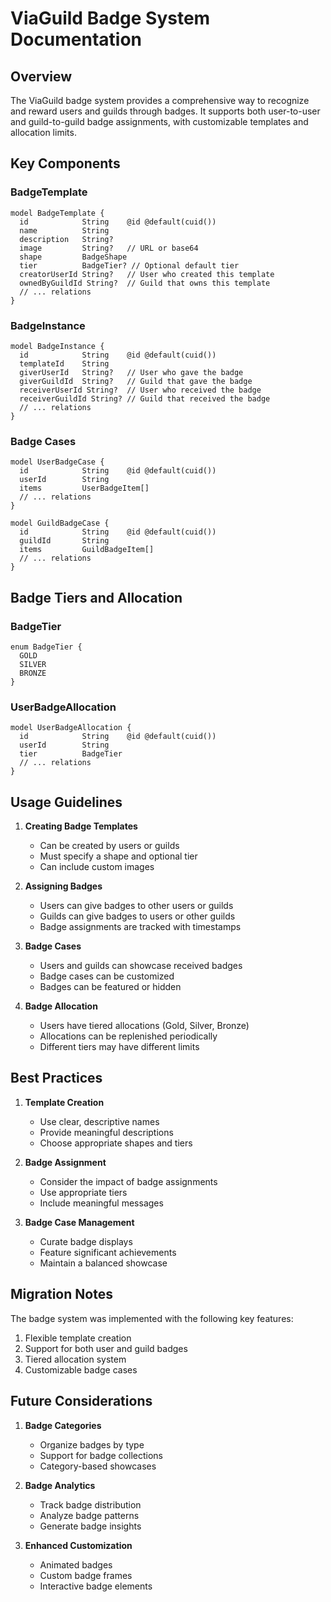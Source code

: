 # ViaGuild Badge System Documentation

## Overview
The ViaGuild badge system provides a comprehensive way to recognize and reward users and guilds through badges. It supports both user-to-user and guild-to-guild badge assignments, with customizable templates and allocation limits.

## Key Components

### BadgeTemplate
```prisma
model BadgeTemplate {
  id            String    @id @default(cuid())
  name          String
  description   String?
  image         String?   // URL or base64
  shape         BadgeShape
  tier          BadgeTier? // Optional default tier
  creatorUserId String?   // User who created this template
  ownedByGuildId String?  // Guild that owns this template
  // ... relations
}
```

### BadgeInstance
```prisma
model BadgeInstance {
  id            String    @id @default(cuid())
  templateId    String
  giverUserId   String?   // User who gave the badge
  giverGuildId  String?   // Guild that gave the badge
  receiverUserId String?  // User who received the badge
  receiverGuildId String? // Guild that received the badge
  // ... relations
}
```

### Badge Cases
```prisma
model UserBadgeCase {
  id            String    @id @default(cuid())
  userId        String
  items         UserBadgeItem[]
  // ... relations
}

model GuildBadgeCase {
  id            String    @id @default(cuid())
  guildId       String
  items         GuildBadgeItem[]
  // ... relations
}
```

## Badge Tiers and Allocation

### BadgeTier
```prisma
enum BadgeTier {
  GOLD
  SILVER
  BRONZE
}
```

### UserBadgeAllocation
```prisma
model UserBadgeAllocation {
  id            String    @id @default(cuid())
  userId        String
  tier          BadgeTier
  // ... relations
}
```

## Usage Guidelines

1. **Creating Badge Templates**
   - Can be created by users or guilds
   - Must specify a shape and optional tier
   - Can include custom images

2. **Assigning Badges**
   - Users can give badges to other users or guilds
   - Guilds can give badges to users or other guilds
   - Badge assignments are tracked with timestamps

3. **Badge Cases**
   - Users and guilds can showcase received badges
   - Badge cases can be customized
   - Badges can be featured or hidden

4. **Badge Allocation**
   - Users have tiered allocations (Gold, Silver, Bronze)
   - Allocations can be replenished periodically
   - Different tiers may have different limits

## Best Practices

1. **Template Creation**
   - Use clear, descriptive names
   - Provide meaningful descriptions
   - Choose appropriate shapes and tiers

2. **Badge Assignment**
   - Consider the impact of badge assignments
   - Use appropriate tiers
   - Include meaningful messages

3. **Badge Case Management**
   - Curate badge displays
   - Feature significant achievements
   - Maintain a balanced showcase

## Migration Notes

The badge system was implemented with the following key features:

1. Flexible template creation
2. Support for both user and guild badges
3. Tiered allocation system
4. Customizable badge cases

## Future Considerations

1. **Badge Categories**
   - Organize badges by type
   - Support for badge collections
   - Category-based showcases

2. **Badge Analytics**
   - Track badge distribution
   - Analyze badge patterns
   - Generate badge insights

3. **Enhanced Customization**
   - Animated badges
   - Custom badge frames
   - Interactive badge elements 